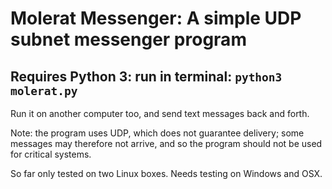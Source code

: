 # Molerat Messenger: A simple UDP subnet messenger program

## Requires Python 3: run in terminal: `python3 molerat.py`

Run it on another computer too, and send text messages back and forth.

Note: the program uses UDP, which does not guarantee delivery; some messages may therefore not arrive, and so the program should not be used for critical systems.

So far only tested on two Linux boxes.   Needs testing on Windows and OSX.